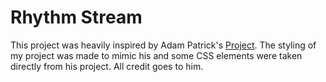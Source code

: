 # Rhythm Stream

This project was heavily inspired by Adam Patrick's [Project](https://github.com/adamPatrick12/study-beats-fm). The styling of my project was made to mimic his and some CSS elements were taken directly from his project. All credit goes to him.
